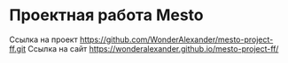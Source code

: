 # Проектная работа Mesto
Ссылка на проект https://github.com/WonderAlexander/mesto-project-ff.git
Ссылка на сайт https://wonderalexander.github.io/mesto-project-ff/
